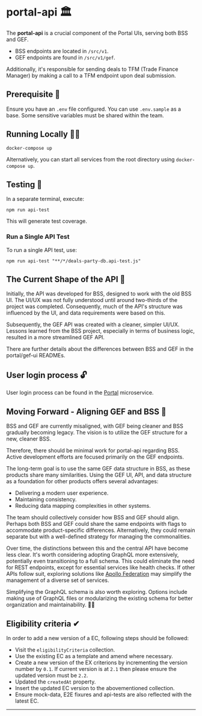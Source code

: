# portal-api 🏛️

The **portal-api** is a crucial component of the Portal UIs, serving both BSS and GEF.

- BSS endpoints are located in `/src/v1`.
- GEF endpoints are found in `/src/v1/gef`.

Additionally, it's responsible for sending deals to TFM (Trade Finance Manager) by making a call to a TFM endpoint upon deal submission.

## Prerequisite 🧩

Ensure you have an `.env` file configured. You can use `.env.sample` as a base. Some sensitive variables must be shared within the team.

## Running Locally 🏃‍♂️

```shell
docker-compose up
```

Alternatively, you can start all services from the root directory using `docker-compose up`.

## Testing 🧪

In a separate terminal, execute:

```shell
npm run api-test
```

This will generate test coverage.

### **Run a Single API Test**

To run a single API test, use:

```shell
npm run api-test "**/*/deals-party-db.api-test.js"
```

## The Current Shape of the API 📐

Initially, the API was developed for BSS, designed to work with the old BSS UI. The UI/UX was not fully understood until around two-thirds of the project was completed. Consequently, much of the API's structure was influenced by the UI, and data requirements were based on this.

Subsequently, the GEF API was created with a cleaner, simpler UI/UX. Lessons learned from the BSS project, especially in terms of business logic, resulted in a more streamlined GEF API.

There are further details about the differences between BSS and GEF in the portal/gef-ui READMEs.

## User login process 🔓

User login process can be found in the [Portal](../portal/README.md) microservice.

## Moving Forward - Aligning GEF and BSS 🚀

BSS and GEF are currently misaligned, with GEF being cleaner and BSS gradually becoming legacy. The vision is to utilize the GEF structure for a new, cleaner BSS.

Therefore, there should be minimal work for portal-api regarding BSS. Active development efforts are focused primarily on the GEF endpoints.

The long-term goal is to use the same GEF data structure in BSS, as these products share many similarities. Using the GEF UI, API, and data structure as a foundation for other products offers several advantages:

- Delivering a modern user experience.
- Maintaining consistency.
- Reducing data mapping complexities in other systems.

The team should collectively consider how BSS and GEF should align. Perhaps both BSS and GEF could share the same endpoints with flags to accommodate product-specific differences. Alternatively, they could remain separate but with a well-defined strategy for managing the commonalities.

Over time, the distinctions between this and the central API have become less clear. It's worth considering adopting GraphQL more extensively, potentially even transitioning to a full schema. This could eliminate the need for REST endpoints, except for essential services like health checks. If other APIs follow suit, exploring solutions like [Apollo Federation](https://www.apollographql.com/docs/federation/) may simplify the management of a diverse set of services.

Simplifying the GraphQL schema is also worth exploring. Options include making use of GraphQL files or modularizing the existing schema for better organization and maintainability. 🧩🚀

## Eligibility criteria ✔

In order to add a new version of a EC, following steps should be followed:

* Visit the `eligibilityCriteria` collection.
* Use the existing EC as a template and amend where necessary.
* Create a new version of the EX criterions by incrementing the version number by `0.1`. If current version is at `2.1` then please ensure the updated version must be `2.2`.
* Updated the `createdAt` property.
* Insert the updated EC version to the abovementioned collection.
* Ensure mock-data, E2E fixures and api-tests are also reflected with the latest EC.

---
